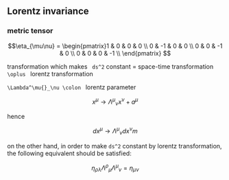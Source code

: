 ## Lorentz invariance
### metric tensor
```math
\eta_{\mu\nu} = \begin{pmatrix}1 & 0 & 0 & 0 \\  
0 & -1 & 0 & 0 \\  
0 & 0 & -1 & 0 \\  
0 & 0 & 0 & -1 \\  \end{pmatrix}

```

transformation which makes `` ds^2`` constant = space-time transformation ``\oplus `` lorentz transformation

``\Lambda^\mu{}_\nu \colon `` lorentz parameter
```math
x^\mu \to \Lambda^\mu{}_\nu x^\nu + a^\mu 
```
hence
```math
dx^\mu \to \Lambda^\mu{}_\nu dx^\nu m
```
on the other hand, in order to make ``ds^2`` constant by lorentz transformation, the following equivalent should be satisfied:
```math
\eta _\rho {}_\lambda \Lambda ^\rho{}_\mu \Lambda^\mu{}_\nu = \eta_\mu{}_\nu
```

